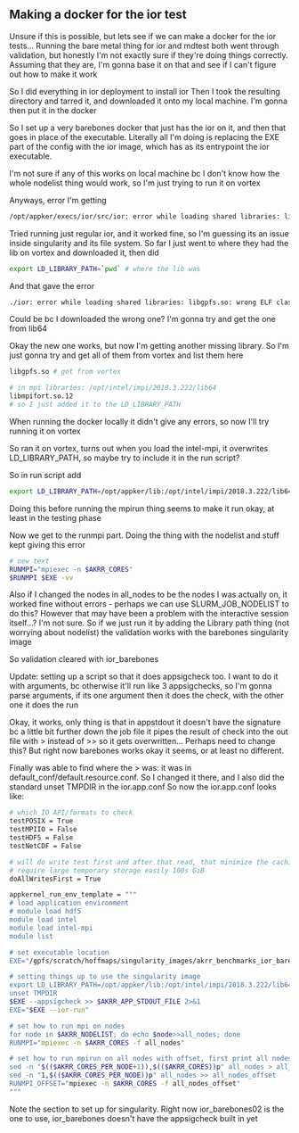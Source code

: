 ## Making a docker for the ior test

Unsure if this is possible, but lets see if we can make a docker for the ior tests...
Running the bare metal thing for ior and mdtest both went through validation, but honestly I'm not exactly sure if they're doing things correctly.
Assuming that they are, I'm gonna base it on that and see if I can't figure out how to make it work

So I did everything in ior deployment to install ior
Then I took the resulting directory and tarred it, and downloaded it onto my local machine.
I'm gonna then put it in the docker

So I set up a very barebones docker that just has the ior on it, and then that goes in place of the executable. Literally all I'm doing is replacing the EXE part of the config with the ior image, which has as its entrypoint the ior executable.

I'm not sure if any of this works on local machine bc I don't know how the whole nodelist thing would work, so I'm just trying to run it on vortex

Anyways, error I'm getting
```bash
/opt/appker/execs/ior/src/ior: error while loading shared libraries: libgpfs.so: cannot open shared object file: No such file or directory
```
Tried running just regular ior, and it worked fine, so I'm guessing its an issue inside singularity and its file system.
So far I just went to where they had the lib on vortex and downloaded it, then did
```bash
export LD_LIBRARY_PATH=`pwd` # where the lib was
```
And that gave the error
```bash
./ior: error while loading shared libraries: libgpfs.so: wrong ELF class: ELFCLASS32
```
Could be bc I downloaded the wrong one? I'm gonna try and get the one from lib64

Okay the new one works, but now I'm getting another missing library. So I'm just gonna try and get all of them from vortex and list them here
```bash
libgpfs.so # got from vortex

# in mpi libraries: /opt/intel/impi/2018.3.222/lib64
libmpifort.so.12 
# so I just added it to the LD_LIBRARY_PATH
```
When running the docker locally it didn't give any errors, so now I'll try running it on vortex

So ran it on vortex, turns out when you load the intel-mpi, it overwrites LD\_LIBRARY\_PATH, so maybe try to include it in the run script?

So in run script add
```bash
export LD_LIBRARY_PATH=/opt/appker/lib:/opt/intel/impi/2018.3.222/lib64:$LD_LIBRARY_PATH
```
Doing this before running the mpirun thing seems to make it run okay, at least in the testing phase

Now we get to the runmpi part. Doing the thing with the nodelist and stuff kept giving this error
```bash
# new text 
RUNMPI="mpiexec -n $AKRR_CORES"
$RUNMPI $EXE -vv
```
Also if I changed the nodes in all\_nodes to be the nodes I was actually on, it worked fine without errors - perhaps we can use SLURM\_JOB\_NODELIST to do this?
However that may have been a problem with the interactive session itself...? I'm not sure.
So if we just run it by adding the Library path thing (not worrying about nodelist) the validation works with the barebones singularity image

So validation cleared with ior\_barebones

Update: setting up a script so that it does appsigcheck too.
I want to do it with arguments, bc otherwise it'll run like 3 appsigchecks, so I'm gonna parse arguments, if its one argument then it does the check, with the other one it does the run

Okay, it works, only thing is that in appstdout it doesn't have the signature bc a little bit further down the job file it pipes the result of check into the out file with > instead of >> so it gets overwritten...
Perhaps need to change this? But right now barebones works okay it seems, or at least no different.

Finally was able to find where the > was: it was in default_conf/default.resource.conf.
So I changed it there, and I also did the standard unset TMPDIR in the ior.app.conf
So now the ior.app.conf looks like:
```bash
# which IO API/formats to check
testPOSIX = True
testMPIIO = False
testHDF5 = False
testNetCDF = False

# will do write test first and after that read, that minimize the caching impact from storage nodes
# require large temporary storage easily 100s GiB
doAllWritesFirst = True

appkernel_run_env_template = """
# load application environment
# module load hdf5
module load intel
module load intel-mpi
module list

# set executable location
EXE="/gpfs/scratch/hoffmaps/singularity_images/akrr_benchmarks_ior_barebones02.sif"

# setting things up to use the singularity image
export LD_LIBRARY_PATH=/opt/appker/lib:/opt/intel/impi/2018.3.222/lib64:$LD_LIBRARY_PATH
unset TMPDIR
$EXE --appsigcheck >> $AKRR_APP_STDOUT_FILE 2>&1
EXE="$EXE --ior-run"

# set how to run mpi on nodes
for node in $AKRR_NODELIST; do echo $node>>all_nodes; done
RUNMPI="mpiexec -n $AKRR_CORES -f all_nodes"

# set how to run mpirun on all nodes with offset, first print all nodes after node 1 and then node 1
sed -n "$(($AKRR_CORES_PER_NODE+1)),$(($AKRR_CORES))p" all_nodes > all_nodes_offset
sed -n "1,$(($AKRR_CORES_PER_NODE))p" all_nodes >> all_nodes_offset
RUNMPI_OFFSET="mpiexec -n $AKRR_CORES -f all_nodes_offset"
"""
```
Note the section to set up for singularity. 
Right now ior_barebones02 is the one to use, ior_barebones doesn't have the appsigcheck built in yet



